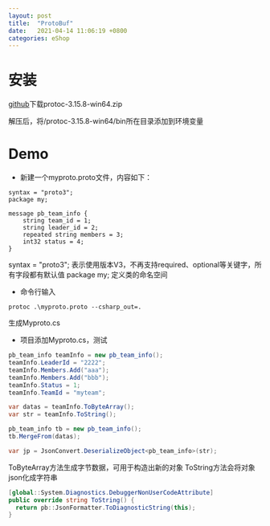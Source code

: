```yaml
---
layout: post
title:  "ProtoBuf"
date:   2021-04-14 11:06:19 +0800
categories: eShop
---
```


# 安装
[github](https://github.com/protocolbuffers/protobuf/releases)下载protoc-3.15.8-win64.zip

解压后，将/protoc-3.15.8-win64/bin所在目录添加到环境变量

# Demo

* 新建一个myproto.proto文件，内容如下：

```text
syntax = "proto3";
package my;

message pb_team_info {
    string team_id = 1;
    string leader_id = 2;
    repeated string members = 3;
    int32 status = 4;
}
```

syntax = "proto3"; 表示使用版本V3，不再支持required、optional等关键字，所有字段都有默认值
package my; 定义类的命名空间

* 命令行输入

```
protoc .\myproto.proto --csharp_out=.
```
生成Myproto.cs

* 项目添加Myproto.cs，测试

```csharp
pb_team_info teamInfo = new pb_team_info();
teamInfo.LeaderId = "2222";
teamInfo.Members.Add("aaa");
teamInfo.Members.Add("bbb");
teamInfo.Status = 1;
teamInfo.TeamId = "myteam";

var datas = teamInfo.ToByteArray();
var str = teamInfo.ToString();

pb_team_info tb = new pb_team_info();
tb.MergeFrom(datas);

var jp = JsonConvert.DeserializeObject<pb_team_info>(str);
```

ToByteArray方法生成字节数据，可用于构造出新的对象
ToString方法会将对象json化成字符串

```csharp
[global::System.Diagnostics.DebuggerNonUserCodeAttribute]
public override string ToString() {
  return pb::JsonFormatter.ToDiagnosticString(this);
}
```